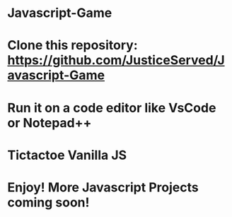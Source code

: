 # Javascript-Game
# Clone this repository: https://github.com/JusticeServed/Javascript-Game
# Run it on a code editor like VsCode or Notepad++
 # Tictactoe Vanilla JS
# Enjoy! More Javascript Projects coming soon!
